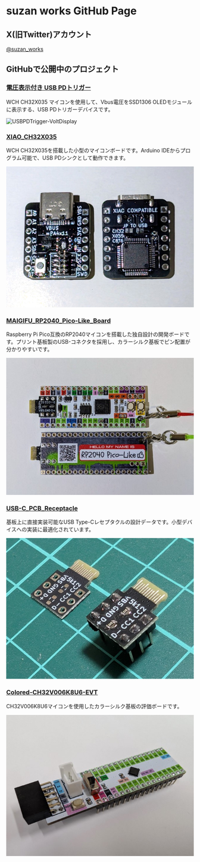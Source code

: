 # suzan works GitHub Page

## X(旧Twitter)アカウント
[@suzan_works](https://twitter.com/suzan_works)

## GitHubで公開中のプロジェクト

### [電圧表示付き USB PDトリガー](https://github.com/suzan-works/USBPDTrigger-VoltDisplay)

WCH CH32X035 マイコンを使用して、Vbus電圧をSSD1306 OLEDモジュールに表示する、USB PDトリガーデバイスです。

![USBPDTrigger-VoltDisplay](https://github.com/suzan-works/USBPDTrigger-VoltDisplay/blob/main/%E4%BD%BF%E7%94%A8%E4%BE%8B.png?raw=true)

### [XIAO_CH32X035](https://github.com/suzan-works/XIAO_CH32X035)

WCH CH32X035を搭載した小型のマイコンボードです。Arduino IDEからプログラム可能で、USB PDシンクとして動作できます。

![XIAO_CH32X035](https://github.com/suzan-works/XIAO_CH32X035/blob/main/images/1-2_mcu-board.jpg?raw=true)

### [MAIGIFU_RP2040_Pico-Like_Board](https://github.com/suzan-works/MAIGIFU_RP2040_Pico-Like_Board)

Raspberry Pi Pico互換のRP2040マイコンを搭載した独自設計の開発ボードです。プリント基板製のUSB-コネクタを採用し、カラーシルク基板でピン配置が分かりやすいです。

![MAIGIFU_RP2040_Pico-Like_Board](https://github.com/suzan-works/MAIGIFU_RP2040_Pico-Like_Board/blob/main/image1.png?raw=true)

### [USB-C_PCB_Receptacle](https://github.com/suzan-works/USB-C_PCB_Receptacle)

基板上に直接実装可能なUSB Type-Cレセプタクルの設計データです。小型デバイスへの実装に最適化されています。

![USB-C_PCB_Receptacle](https://github.com/suzan-works/USB-C_PCB_Receptacle/blob/main/images/usage-example-1.jpg?raw=true)

### [Colored-CH32V006K8U6-EVT](https://github.com/suzan-works/Colored-CH32V006K8U6-EVT)

CH32V006K8U6マイコンを使用したカラーシルク基板の評価ボードです。

![Colored-CH32V006K8U6-EVT](https://github.com/suzan-works/Colored-CH32V006K8U6-EVT/blob/main/image2.jpg?raw=true)
